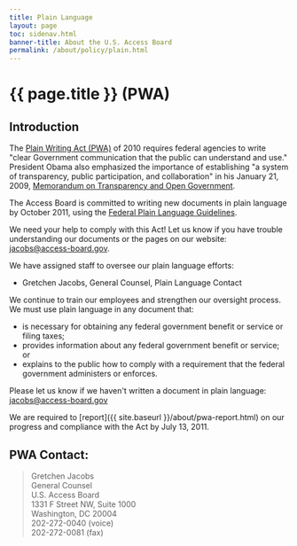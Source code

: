 ```yaml
---
title: Plain Language
layout: page
toc: sidenav.html
banner-title: About the U.S. Access Board
permalink: /about/policy/plain.html
---
```


# {{ page.title }} (PWA)

## Introduction

The [Plain Writing Act (PWA)](http://www.gpo.gov/fdsys/pkg/PLAW-111publ274/pdf/PLAW-111publ274.pdf "Public Law 111-274 (PDF)") of 2010 requires federal agencies to write "clear Government communication that the public can understand and use."  President Obama also emphasized the importance of establishing "a system of transparency, public participation, and collaboration" in his January 21, 2009, [Memorandum on Transparency and Open Government](https://www.federalregister.gov/d/E9-1777).

The Access Board is committed to writing new documents in plain language by October 2011, using the [Federal Plain Language Guidelines](https://www.plainlanguage.gov/guidelines/).

We need your help to comply with this Act!  Let us know if you have trouble understanding our documents or the pages on our website:  <jacobs@access-board.gov>.

We have assigned staff to oversee our plain language efforts:

-   Gretchen Jacobs, General Counsel, Plain Language Contact

We continue to train our employees and strengthen our oversight process.  We must use plain language in any document that:

-   is necessary for obtaining any federal government benefit or service or filing taxes;
-   provides information about any federal government benefit or service; or
-   explains to the public how to comply with a requirement that the federal government administers or enforces.

Please let us know if we haven't written a document in plain language:  <jacobs@access-board.gov>

We are required to [report]({{ site.baseurl }}/about/pwa-report.html) on our progress and compliance with the Act by July 13, 2011.

## PWA Contact:

> Gretchen Jacobs  
General Counsel  
U.S. Access Board  
1331 F Street NW, Suite 1000  
Washington, DC  20004  
202-272-0040 (voice)  
202-272-0081 (fax)
